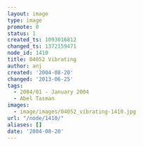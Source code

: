 ```yaml
---
layout: image
type: image
promote: 0
status: 1
created_ts: 1093016812
changed_ts: 1372159471
node_id: 1410
title: 04052 Vibrating
author: anj
created: '2004-08-20'
changed: '2013-06-25'
tags:
  - 2004/01 - January 2004
  - Abel Tasman
images:
  - image/images/04052_vibrating-1410.jpg
url: "/node/1410/"
aliases: []
date: '2004-08-20'
---
```


